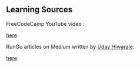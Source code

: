 ## Learning Sources

FreeCodeCamp YouTube video :

[here](https://www.youtube.com/watch?v=YS4e4q9oBaU)

RunGo articles on Medium written by [Uday Hiwarale](https://medium.com/rungo):

[here](https://medium.com/rungo)

